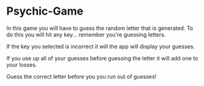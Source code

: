 # Psychic-Game

In this game you will have to guess the random letter that is generated.
To do this you will hit any key... remember you're guessing letters.

If the key you selected is incorrect it will the app will display your guesses.

If you use up all of your guesses before guessing the letter it will add one to your losses. 

Guess the correct letter before you you run out of guesses!
